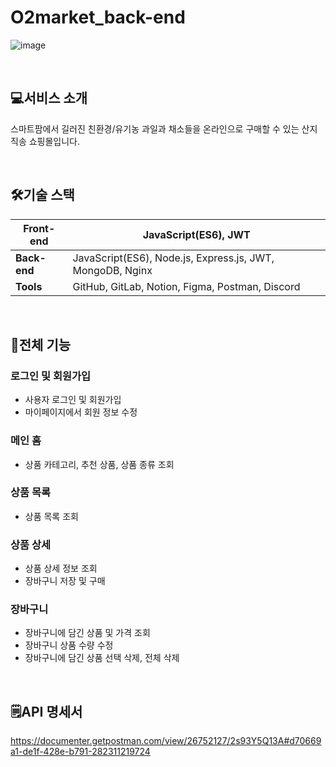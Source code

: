 # O2market_back-end
![image](https://github.com/yvnji/O2market_back-end/assets/126065194/1b0a5b34-3c4a-4591-9a1a-247afc255b64)

<br />

## 💻서비스 소개

스마트팜에서 길러진 친환경/유기농 과일과 채소들을 온라인으로 구매할 수 있는 산지 직송 쇼핑몰입니다. 

<br />

## 🛠️기술 스택

| **Front-end** | JavaScript(ES6), JWT |
| --- | --- |
| **Back-end** | JavaScript(ES6), Node.js, Express.js, JWT, MongoDB, Nginx |
| **Tools** | GitHub, GitLab, Notion, Figma, Postman, Discord |

<br />

## 📜전체 기능
### 로그인 및 회원가입

- 사용자 로그인 및 회원가입
- 마이페이지에서 회원 정보 수정

### 메인 홈

- 상품 카테고리, 추천 상품, 상품 종류 조회

### 상품 목록

- 상품 목록 조회

### 상품 상세

- 상품 상세 정보 조회
- 장바구니 저장 및 구매

### 장바구니

- 장바구니에 담긴 상품 및 가격 조회
- 장바구니 상품 수량 수정
- 장바구니에 담긴 상품 선택 삭제, 전체 삭제

<br />

## 🗒️API 명세서

https://documenter.getpostman.com/view/26752127/2s93Y5Q13A#d70669a1-de1f-428e-b791-282311219724
